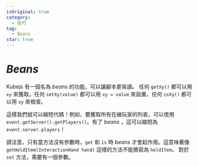 ```yaml
---
isOriginal: true
category:
  - 技巧
tag:
  - Beans
star: true
---
```


# *Beans*

Kubejs 有一個名為 *beans* 的功能，可以讓腳本更易讀。
任何 `getXy()` 都可以用 `xy` 來獲取，任何 `setXy(value)` 都可以用 `xy = value` 來設置，任何 `isXy()` 都可以用 `xy` 來檢查。

這樣我們就可以縮短代碼！例如，要獲取所有在線玩家的列表，可以使用 `event.getServer().getPlayers()`。有了 *beans* ，這可以縮短為 `event.server.players`！

請注意，只有當方法沒有參數時，`get` 和 `is` 時 *beans* 才會起作用。這意味著像 `getHeldItem(InteractionHand hand)` 這樣的方法不能簡寫為 `heldItem`。
對於 `set` 方法，需要有一個參數。